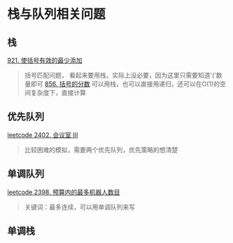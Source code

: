 # 栈与队列相关问题

## 栈
[921. 使括号有效的最少添加](https://leetcode.cn/problems/minimum-add-to-make-parentheses-valid/)
> 括号匹配问题， 看起来要用栈，实际上没必要，因为这里只需要知道'('数量即可
[856. 括号的分数](https://leetcode.cn/problems/score-of-parentheses/)
> 可以用栈，也可以直接用递归，还可以在O(1)的空间复杂度下，直接计算

## 优先队列

[leetcode 2402. 会议室 III](https://leetcode.cn/problems/meeting-rooms-iii/)
> 比较困难的模拟，需要两个优先队列，优先策略的想清楚

## 单调队列
[leetcode 2398. 预算内的最多机器人数目](https://leetcode.cn/problems/maximum-number-of-robots-within-budget/)
> 关键词：最多连续，可以用单调队列来写


## 单调栈
